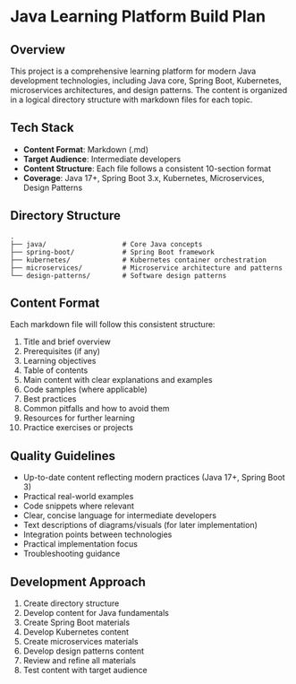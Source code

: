 # Java Learning Platform Build Plan

## Overview
This project is a comprehensive learning platform for modern Java development technologies, including Java core, Spring Boot, Kubernetes, microservices architectures, and design patterns. The content is organized in a logical directory structure with markdown files for each topic.

## Tech Stack
- **Content Format**: Markdown (.md)
- **Target Audience**: Intermediate developers
- **Content Structure**: Each file follows a consistent 10-section format
- **Coverage**: Java 17+, Spring Boot 3.x, Kubernetes, Microservices, Design Patterns

## Directory Structure
```
.
├── java/                   # Core Java concepts
├── spring-boot/            # Spring Boot framework 
├── kubernetes/             # Kubernetes container orchestration
├── microservices/          # Microservice architecture and patterns
└── design-patterns/        # Software design patterns
```

## Content Format
Each markdown file will follow this consistent structure:
1. Title and brief overview
2. Prerequisites (if any)
3. Learning objectives
4. Table of contents
5. Main content with clear explanations and examples
6. Code samples (where applicable)
7. Best practices
8. Common pitfalls and how to avoid them
9. Resources for further learning
10. Practice exercises or projects

## Quality Guidelines
- Up-to-date content reflecting modern practices (Java 17+, Spring Boot 3)
- Practical real-world examples
- Code snippets where relevant
- Clear, concise language for intermediate developers
- Text descriptions of diagrams/visuals (for later implementation)
- Integration points between technologies
- Practical implementation focus
- Troubleshooting guidance

## Development Approach
1. Create directory structure
2. Develop content for Java fundamentals
3. Create Spring Boot materials
4. Develop Kubernetes content
5. Create microservices materials
6. Develop design patterns content
7. Review and refine all materials
8. Test content with target audience 